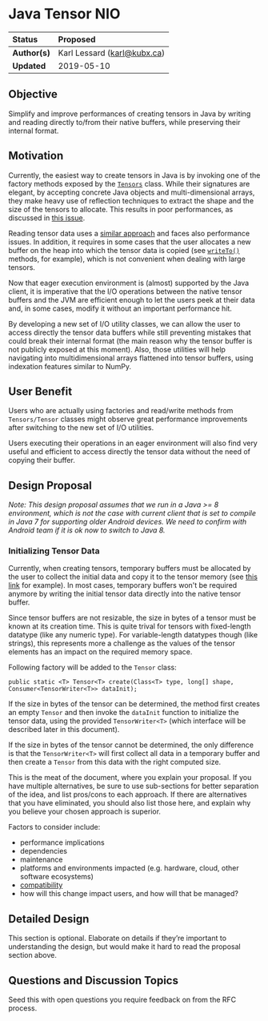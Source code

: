# Java Tensor NIO

| Status        | Proposed       |
:-------------- |:---------------------------------------------------- |
| **Author(s)** | Karl Lessard (karl@kubx.ca) |
| **Updated**   | 2019-05-10                                           |

## Objective

Simplify and improve performances of creating tensors in Java by writing and reading 
directly to/from their native buffers, while preserving their internal format.

## Motivation

Currently, the easiest way to create tensors in Java is by invoking one of the
factory methods exposed by the [`Tensors`](https://github.com/tensorflow/tensorflow/blob/master/tensorflow/java/src/main/java/org/tensorflow/Tensors.java)
class. While their signatures are elegant, by accepting concrete Java objects and 
multi-dimensional arrays, they make heavy use of reflection techniques to extract 
the shape and the size of the tensors to allocate. This results in poor performances,
as discussed in [this issue](https://github.com/tensorflow/tensorflow/issues/8244).

Reading tensor data uses a [similar approach](https://github.com/tensorflow/tensorflow/blob/c23fd17c3781b21bd3309faa13fad58472c78e93/tensorflow/java/src/main/java/org/tensorflow/Tensor.java#L449) and faces also performance issues. 
In addition, it requires in some cases that the user allocates a new buffer on the heap
into which the tensor data is copied (see [`writeTo()`](https://github.com/tensorflow/tensorflow/blob/c23fd17c3781b21bd3309faa13fad58472c78e93/tensorflow/java/src/main/java/org/tensorflow/Tensor.java#L483) methods, for example), which is not convenient when dealing
with large tensors.

Now that eager execution environment is (almost) supported by the Java client, it is imperative that the 
I/O operations between the native tensor buffers and the JVM are efficient enough to let the users peek at 
their data and, in some cases, modify it without an important performance hit.

By developing a new set of I/O utility classes, we can allow the user to access directly the tensor data 
buffers while still preventing mistakes that could break their internal format (the main reason why the
tensor buffer is not publicly exposed at this moment). Also, those utilities will help navigating into 
multidimensional arrays flattened into tensor buffers, using indexation features similar to NumPy.

## User Benefit

Users who are actually using factories and read/write methods from `Tensors/Tensor` classes might observe great 
performance improvements after switching to the new set of I/O utilities.

Users executing their operations in an eager environment will also find very useful and efficient 
to access directly the tensor data without the need of copying their buffer.

## Design Proposal

*Note: This design proposal assumes that we run in a Java >= 8 environment, which is not the case with
current client that is set to compile in Java 7 for supporting older Android devices. We need to confirm
with Android team if it is ok now to switch to Java 8.*

### Initializing Tensor Data

Currently, when creating tensors, temporary buffers must be allocated by the user to collect the initial data
and copy it to the tensor memory (see [this link](https://github.com/tensorflow/tensorflow/blob/a6003151399ba48d855681ec8e736387960ef06e/tensorflow/java/src/main/java/org/tensorflow/Tensor.java#L187) for example). 
In most cases, temporary buffers won't be required anymore by writing the initial tensor data directly into the 
native tensor buffer.

Since tensor buffers are not resizable, the size in bytes of a tensor must be known at its creation time. 
This is quite trival for tensors with fixed-length datatype (like any numeric type). For variable-length 
datatypes though (like strings), this represents more a challenge as the values of the tensor elements 
has an impact on the required memory space.

Following factory will be added to the `Tensor` class:
```
public static <T> Tensor<T> create(Class<T> type, long[] shape, Consumer<TensorWriter<T>> dataInit);
```
If the size in bytes of the tensor can be determined, the method first creates an empty `Tensor` and then 
invoke the `dataInit` function to initialize the tensor data, using the provided `TensorWriter<T>` 
(which interface will be described later in this document).

If the size in bytes of the tensor cannot be determined, the only difference is that the `TensorWriter<T>`
will first collect all data in a temporary buffer and then create a `Tensor` from this data with the 
right computed size.





This is the meat of the document, where you explain your proposal. If you have
multiple alternatives, be sure to use sub-sections for better separation of the
idea, and list pros/cons to each approach. If there are alternatives that you
have eliminated, you should also list those here, and explain why you believe
your chosen approach is superior.

Factors to consider include:

* performance implications
* dependencies
* maintenance
* platforms and environments impacted (e.g. hardware, cloud, other software
  ecosystems)
* [compatibility](https://www.tensorflow.org/programmers_guide/version_compat)
* how will this change impact users, and how will that be managed?

## Detailed Design

This section is optional. Elaborate on details if they’re important to
understanding the design, but would make it hard to read the proposal section
above.

## Questions and Discussion Topics

Seed this with open questions you require feedback on from the RFC process.

